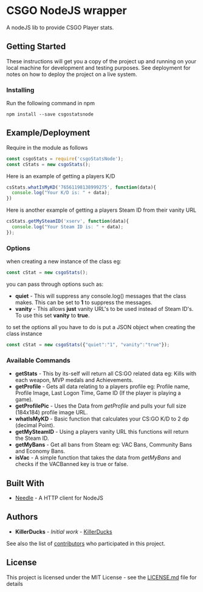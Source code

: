 # CSGO NodeJS wrapper

A nodeJS lib to provide CSGO Player stats.

## Getting Started

These instructions will get you a copy of the project up and running on your local machine for development and testing purposes. See deployment for notes on how to deploy the project on a live system.

### Installing

Run the following command in npm

```
npm install --save csgostatsnode
```

## Example/Deployment

Require in the module as follows

```js
const csgoStats = require('csgoStatsNode');
const cStats = new csgoStats();
```

Here is an example of getting a players K/D

```js
csStats.whatIsMyKD('76561198138999275', function(data){
  console.log("Your K/D is: " + data);
})
```

Here is another example of getting a players Steam ID from their vanity URL

```js
csStats.getMySteamID('xserv', function(data){
  console.log("Your Steam ID is: " + data);
});
```

### Options

when creating a new instance of the class eg:

```js
const cStat = new csgoStats();
```

you can pass through options such as:

* **quiet** - This will suppress any console.log() messages that the class makes. This can be set to **1** to suppress the messages.
* **vanity** - This allows **just** vanity URL's to be used instead of Steam ID's. To use this set **vanity** to **true**.

to set the options all you have to do is put a JSON object when creating the class instance

```js
const cStat = new csgoStats({"quiet":"1", "vanity":"true"});
```

### Available Commands

* **getStats** - This by its-self will return all CS:GO related data eg: Kills with each weapon, MVP medals and Achievements.
* **getProfile** - Gets all data relating to a players profile eg: Profile name, Profile Image, Last Logon Time, Game ID (If the player is
                   playing a game).
* **getProfilePic** - Uses the Data from *getProfile* and pulls your full size (184x184) profile image URL.
* **whatIsMyKD** - Basic function that calculates your CS:GO K/D to 2 dp (decimal Point).
* **getMySteamID** - Using a players vanity URL this functions will return the Steam ID.
* **getMyBans** - Get all bans from Steam eg: VAC Bans, Community Bans and Economy Bans.
* **isVac** - A simple function that takes the data from *getMyBans* and checks if the VACBanned key is true or false.

## Built With

* [Needle](https://www.npmjs.com/package/needle) - A HTTP client for NodeJS

## Authors

* **KillerDucks** - *Initial work* - [KillerDucks](https://github.com/KillerDucks)

See also the list of [contributors](https://github.com/KillerDucks/csgoStats/contributors) who participated in this project.

## License

This project is licensed under the MIT License - see the [LICENSE.md](LICENSE.md) file for details
